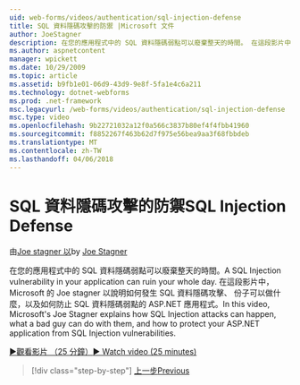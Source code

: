 ```yaml
---
uid: web-forms/videos/authentication/sql-injection-defense
title: SQL 資料隱碼攻擊的防禦 |Microsoft 文件
author: JoeStagner
description: 在您的應用程式中的 SQL 資料隱碼弱點可以廢棄整天的時間。 在這段影片中，Microsoft 的 Joe stagner 以說明如何 SQL 資料隱碼攻擊可以 happ...
ms.author: aspnetcontent
manager: wpickett
ms.date: 10/29/2009
ms.topic: article
ms.assetid: b9fb1e01-06d9-43d9-9e8f-5fa1e4c6a211
ms.technology: dotnet-webforms
ms.prod: .net-framework
msc.legacyurl: /web-forms/videos/authentication/sql-injection-defense
msc.type: video
ms.openlocfilehash: 9b22721032a12f0a566c3837b80ef4f4fbb41960
ms.sourcegitcommit: f8852267f463b62d7f975e56bea9aa3f68fbbdeb
ms.translationtype: MT
ms.contentlocale: zh-TW
ms.lasthandoff: 04/06/2018
---
```

<a name="sql-injection-defense"></a><span data-ttu-id="1133c-104">SQL 資料隱碼攻擊的防禦</span><span class="sxs-lookup"><span data-stu-id="1133c-104">SQL Injection Defense</span></span>
====================
<span data-ttu-id="1133c-105">由[Joe stagner 以](https://github.com/JoeStagner)</span><span class="sxs-lookup"><span data-stu-id="1133c-105">by [Joe Stagner](https://github.com/JoeStagner)</span></span>

<span data-ttu-id="1133c-106">在您的應用程式中的 SQL 資料隱碼弱點可以廢棄整天的時間。</span><span class="sxs-lookup"><span data-stu-id="1133c-106">A SQL Injection vulnerability in your application can ruin your whole day.</span></span> <span data-ttu-id="1133c-107">在這段影片中，Microsoft 的 Joe stagner 以說明如何發生 SQL 資料隱碼攻擊、 份子可以做什麼，以及如何防止 SQL 資料隱碼弱點的 ASP.NET 應用程式。</span><span class="sxs-lookup"><span data-stu-id="1133c-107">In this video, Microsoft's Joe Stagner explains how SQL Injection attacks can happen, what a bad guy can do with them, and how to protect your ASP.NET application from SQL Injection vulnerabilities.</span></span>

[<span data-ttu-id="1133c-108">&#9654;觀看影片 （25 分鐘）</span><span class="sxs-lookup"><span data-stu-id="1133c-108">&#9654; Watch video (25 minutes)</span></span>](https://channel9.msdn.com/Blogs/ASP-NET-Site-Videos/sql-injection-defense)

> [!div class="step-by-step"]
> [<span data-ttu-id="1133c-109">上一步</span><span class="sxs-lookup"><span data-stu-id="1133c-109">Previous</span></span>](creating-inactive-users.md)

